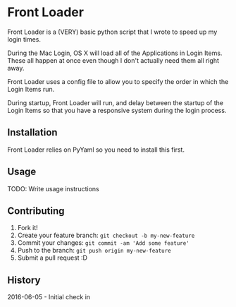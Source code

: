 # Front Loader

Front Loader is a (VERY) basic python script that I wrote to speed up my login times.

During the Mac Login, OS X will load all of the Applications in Login Items. These all happen at once even though I don't actually need them all right away.

Front Loader uses a config file to allow you to specify the order in which the Login Items run.

During startup, Front Loader will run, and delay between the startup of the Login Items so that you have a responsive system during the login process.

## Installation

Front Loader relies on PyYaml so you need to install this first.

## Usage

TODO: Write usage instructions

## Contributing

1. Fork it!
2. Create your feature branch: `git checkout -b my-new-feature`
3. Commit your changes: `git commit -am 'Add some feature'`
4. Push to the branch: `git push origin my-new-feature`
5. Submit a pull request :D

## History

2016-06-05 - Initial check in
